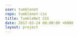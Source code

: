 ```yaml
---
user: tumblenet
repo: tumblenet-css
title: TumbleNet CSS
date: 2017-03-24 00:00:00 +0000
layout: project
---
```

